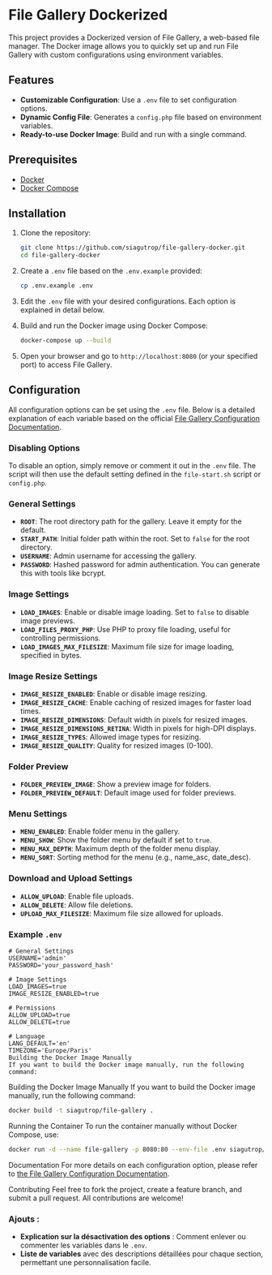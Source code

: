 # File Gallery Dockerized

This project provides a Dockerized version of File Gallery, a web-based file manager. The Docker image allows you to quickly set up and run File Gallery with custom configurations using environment variables.

## Features
- **Customizable Configuration**: Use a `.env` file to set configuration options.
- **Dynamic Config File**: Generates a `config.php` file based on environment variables.
- **Ready-to-use Docker Image**: Build and run with a single command.

## Prerequisites
- [Docker](https://www.docker.com/get-started)
- [Docker Compose](https://docs.docker.com/compose/install/)

## Installation

1. Clone the repository:
    ```bash
    git clone https://github.com/siagutrop/file-gallery-docker.git
    cd file-gallery-docker
    ```

2. Create a `.env` file based on the `.env.example` provided:
    ```bash
    cp .env.example .env
    ```

3. Edit the `.env` file with your desired configurations. Each option is explained in detail below.

4. Build and run the Docker image using Docker Compose:
    ```bash
    docker-compose up --build
    ```

5. Open your browser and go to `http://localhost:8080` (or your specified port) to access File Gallery.

## Configuration

All configuration options can be set using the `.env` file. Below is a detailed explanation of each variable based on the official [File Gallery Configuration Documentation](https://www.files.gallery/docs/config/).

### Disabling Options
To disable an option, simply remove or comment it out in the `.env` file. The script will then use the default setting defined in the `file-start.sh` script or `config.php`.

### General Settings
- **`ROOT`**: The root directory path for the gallery. Leave it empty for the default.
- **`START_PATH`**: Initial folder path within the root. Set to `false` for the root directory.
- **`USERNAME`**: Admin username for accessing the gallery.
- **`PASSWORD`**: Hashed password for admin authentication. You can generate this with tools like bcrypt.

### Image Settings
- **`LOAD_IMAGES`**: Enable or disable image loading. Set to `false` to disable image previews.
- **`LOAD_FILES_PROXY_PHP`**: Use PHP to proxy file loading, useful for controlling permissions.
- **`LOAD_IMAGES_MAX_FILESIZE`**: Maximum file size for image loading, specified in bytes.

### Image Resize Settings
- **`IMAGE_RESIZE_ENABLED`**: Enable or disable image resizing.
- **`IMAGE_RESIZE_CACHE`**: Enable caching of resized images for faster load times.
- **`IMAGE_RESIZE_DIMENSIONS`**: Default width in pixels for resized images.
- **`IMAGE_RESIZE_DIMENSIONS_RETINA`**: Width in pixels for high-DPI displays.
- **`IMAGE_RESIZE_TYPES`**: Allowed image types for resizing.
- **`IMAGE_RESIZE_QUALITY`**: Quality for resized images (0-100).

### Folder Preview
- **`FOLDER_PREVIEW_IMAGE`**: Show a preview image for folders.
- **`FOLDER_PREVIEW_DEFAULT`**: Default image used for folder previews.

### Menu Settings
- **`MENU_ENABLED`**: Enable folder menu in the gallery.
- **`MENU_SHOW`**: Show the folder menu by default if set to `true`.
- **`MENU_MAX_DEPTH`**: Maximum depth of the folder menu display.
- **`MENU_SORT`**: Sorting method for the menu (e.g., name_asc, date_desc).

### Download and Upload Settings
- **`ALLOW_UPLOAD`**: Enable file uploads.
- **`ALLOW_DELETE`**: Allow file deletions.
- **`UPLOAD_MAX_FILESIZE`**: Maximum file size allowed for uploads.

### Example `.env`
```env
# General Settings
USERNAME='admin'
PASSWORD='your_password_hash'

# Image Settings
LOAD_IMAGES=true
IMAGE_RESIZE_ENABLED=true

# Permissions
ALLOW_UPLOAD=true
ALLOW_DELETE=true

# Language
LANG_DEFAULT='en'
TIMEZONE='Europe/Paris'
Building the Docker Image Manually
If you want to build the Docker image manually, run the following command:
```
Building the Docker Image Manually
If you want to build the Docker image manually, run the following command:

```bash
docker build -t siagutrop/file-gallery .
```
Running the Container
To run the container manually without Docker Compose, use:

```bash
docker run -d --name file-gallery -p 8080:80 --env-file .env siagutrop/file-gallery
```
Documentation
For more details on each configuration option, please refer to [the File Gallery Configuration Documentation](https://www.files.gallery/docs/config/).

Contributing
Feel free to fork the project, create a feature branch, and submit a pull request. All contributions are welcome!

### Ajouts :
- **Explication sur la désactivation des options** : Comment enlever ou commenter les variables dans le `.env`.
- **Liste de variables** avec des descriptions détaillées pour chaque section, permettant une personnalisation facile.
